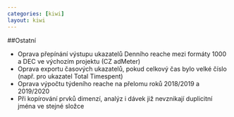 ```yaml
---
categories: [kiwi]
layout: kiwi
---
```


##Ostatní
<ul>
	<li>Oprava přepínání výstupu ukazatelů Denního reache mezi formáty 1000 a DEC ve výchozím projektu (CZ adMeter)</li>
	<li>Oprava exportu časových ukazatelů, pokud celkový čas bylo velké číslo (např. pro ukazatel Total Timespent)</li>
	<li>Oprava výpočtu týdeního reache na přelomu roků 2018/2019 a 2019/2020</li>
	<li>Při kopírování prvků dimenzí, analýz i dávek již nevznikají duplicitní jména ve stejné složce</li>
</ul>
